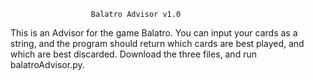 
                      Balatro Advisor v1.0            
This is an Advisor for the game Balatro. You can input your cards as a string, and the program should return which cards are best played, and which are best discarded. Download the three files, and run balatroAdvisor.py.
